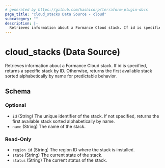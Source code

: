 ```yaml
---
# generated by https://github.com/hashicorp/terraform-plugin-docs
page_title: "cloud_stacks Data Source - cloud"
subcategory: ""
description: |-
  Retrieves information about a Formance Cloud stack. If id is specified, returns a specific stack by ID. Otherwise, returns the first available stack sorted alphabetically by name for predictable behavior.
---
```


# cloud_stacks (Data Source)

Retrieves information about a Formance Cloud stack. If id is specified, returns a specific stack by ID. Otherwise, returns the first available stack sorted alphabetically by name for predictable behavior.



<!-- schema generated by tfplugindocs -->
## Schema

### Optional

- `id` (String) The unique identifier of the stack. If not specified, returns the first available stack sorted alphabetically by name.
- `name` (String) The name of the stack.

### Read-Only

- `region_id` (String) The region ID where the stack is installed.
- `state` (String) The current state of the stack.
- `status` (String) The current status of the stack.
